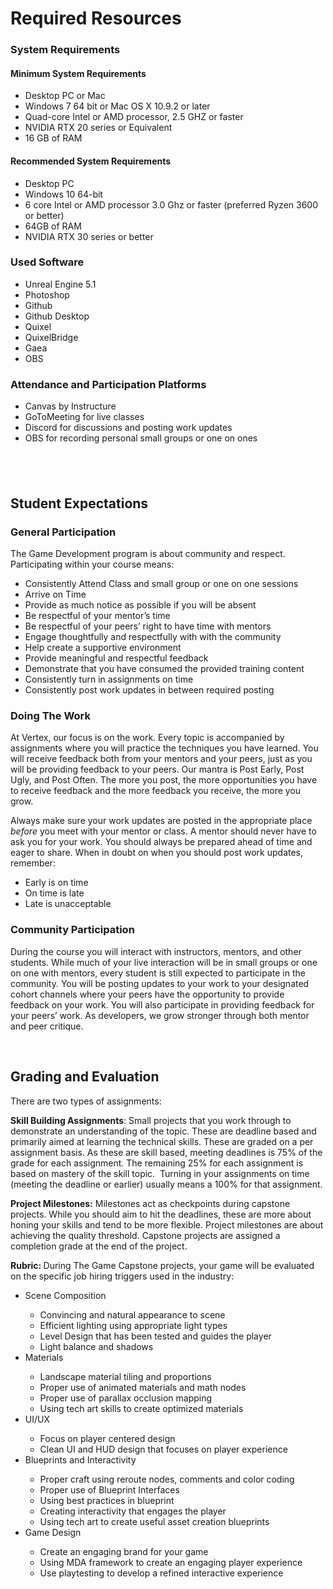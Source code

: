 # Required Resources

<h3><span>System Requirements</span></h3>
<h4><span>Minimum System Requirements</span></h4>
<ul>
<li aria-level="1"><span>Desktop PC or Mac</span></li>
<li aria-level="1"><span>Windows 7 64 bit or Mac OS X 10.9.2 or later</span></li>
<li aria-level="1"><span>Quad-core Intel or AMD processor, 2.5 GHZ or faster</span></li>
<li aria-level="1"><span>NVIDIA RTX 20 series or Equivalent</span></li>
<li aria-level="1"><span>16 GB of RAM</span></li>
</ul>
<h4><span>Recommended System Requirements</span></h4>
<ul>
<li aria-level="1"><span>Desktop PC</span></li>
<li aria-level="1"><span>Windows 10 64-bit</span></li>
<li aria-level="1"><span>6 core Intel or AMD processor 3.0 Ghz or faster (preferred Ryzen 3600 or better)</span></li>
<li aria-level="1"><span>64GB of RAM</span></li>
<li aria-level="1"><span>NVIDIA RTX 30 series or better</span></li>
</ul>
<h3><span>Used Software</span></h3>
<ul>
<li aria-level="1"><span>Unreal Engine 5.1</span></li>
<li aria-level="1"><span>Photoshop</span></li>
<li aria-level="1"><span>Github</span></li>
<li aria-level="1"><span>Github Desktop</span></li>
<li aria-level="1"><span>Quixel</span></li>
<li aria-level="1"><span>QuixelBridge</span></li>
<li aria-level="1"><span>Gaea</span></li>
<li aria-level="1"><span>OBS</span></li>
</ul>
<h3><span>Attendance and Participation Platforms</span></h3>
<ul>
<li aria-level="1"><span>Canvas by Instructure</span></li>
<li aria-level="1"><span>GoToMeeting for live classes</span></li>
<li aria-level="1"><span>Discord for discussions and posting work updates</span></li>
<li aria-level="1"><span>OBS for recording personal small groups or one on ones</span></li>
</ul>
<h2><span>&nbsp;</span></h2>
<h2><span>Student Expectations</span></h2>
<h3><span>General Participation</span></h3>
<p><span>The Game Development program is about community and respect. Participating within your course means:</span></p>
<ul>
<li aria-level="1"><span>Consistently Attend Class and small group or one on one sessions</span></li>
<li aria-level="1"><span>Arrive on Time&nbsp;</span></li>
<li aria-level="1"><span>Provide as much notice as possible if you will be absent</span></li>
<li aria-level="1"><span>Be respectful of your mentor’s time</span></li>
<li aria-level="1"><span>Be respectful of your peers’ right to have time with mentors</span></li>
<li aria-level="1"><span>Engage thoughtfully and respectfully with with the community</span></li>
<li aria-level="1"><span>Help create a supportive environment</span></li>
<li aria-level="1"><span>Provide meaningful and respectful feedback</span></li>
<li aria-level="1"><span>Demonstrate that you have consumed the provided training content</span></li>
<li aria-level="1"><span>Consistently turn in assignments on time</span></li>
<li aria-level="1"><span>Consistently post work updates in between required posting</span></li>
</ul>
<h3><span>Doing The Work</span></h3>
<p><span>At Vertex, our focus is on the work. Every topic is accompanied by assignments where you will practice the techniques you have learned. You will receive feedback both from your mentors and your peers, just as you will be providing feedback to your peers. Our mantra is Post Early, Post Ugly, and Post Often. The more you post, the more opportunities you have to receive feedback and the more feedback you receive, the more you grow.</span></p>
<p><span>Always make sure your work updates are posted in the appropriate place </span><i><span>before</span></i><span> you meet with your mentor or class. A mentor should never have to ask you for your work. You should always be prepared ahead of time and eager to share. When in doubt on when you should post work updates, remember:</span></p>
<ul>
<li aria-level="1"><span>Early is on time</span></li>
<li aria-level="1"><span>On time is late</span></li>
<li aria-level="1"><span>Late is unacceptable</span></li>
</ul>
<h3><span>Community Participation</span></h3>
<p><span>During the course you will interact with instructors, mentors, and other students. While much of your live interaction will be in small groups or one on one with mentors, every student is still expected to participate in the community. You will be posting updates to your work to your designated cohort channels where your peers have the opportunity to provide feedback on your work. You will also participate in providing feedback for your peers’ work. As developers, we grow stronger through both mentor and peer critique.</span></p>
<p>&nbsp;</p>
<h2><span>Grading and Evaluation</span></h2>
<p><span>There are two types of assignments:</span></p>
<p><strong>Skill Building Assignments</strong><span>: Small projects that you work through to demonstrate an understanding of the topic. These are deadline based and primarily aimed at learning the technical skills. These are graded on a per assignment basis. As these are skill based, meeting deadlines is 75% of the grade for each assignment. The remaining 25% for each assignment is based on mastery of the skill topic.&nbsp; Turning in your assignments on time (meeting the deadline or earlier) usually means a 100% for that assignment.</span></p>
<p><strong>Project Milestones:</strong><span> Milestones act as checkpoints during capstone projects. While you should aim to hit the deadlines, these are more about honing your skills and tend to be more flexible. Project milestones are about achieving the quality threshold. Capstone projects are assigned a completion grade at the end of the project.</span></p>
<p><strong>Rubric: </strong><span>During The Game Capstone projects, your game will be evaluated on the specific job hiring triggers used in the industry:</span></p>
<ul>
<li aria-level="1"><span>Scene Composition</span></li>
<ul>
<li aria-level="2"><span>Convincing and natural appearance to scene</span></li>
<li aria-level="2"><span>Efficient lighting using appropriate light types</span></li>
<li aria-level="2"><span>Level Design that has been tested and guides the player</span></li>
<li aria-level="2"><span>Light balance and shadows</span></li>
</ul>
<li aria-level="1"><span>Materials</span></li>
<ul>
<li aria-level="2"><span>Landscape material tiling and proportions</span></li>
<li aria-level="2"><span>Proper use of animated materials and math nodes</span></li>
<li aria-level="2"><span>Proper use of parallax occlusion mapping</span></li>
<li aria-level="2"><span>Using tech art skills to create optimized materials</span></li>
</ul>
<li aria-level="1"><span>UI/UX</span></li>
<ul>
<li aria-level="2"><span>Focus on player centered design</span></li>
<li aria-level="2"><span>Clean UI and HUD design that focuses on player experience</span></li>
</ul>
<li aria-level="1"><span>Blueprints and Interactivity</span></li>
<ul>
<li aria-level="2"><span>Proper craft using reroute nodes, comments and color coding</span></li>
<li aria-level="2"><span>Proper use of Blueprint Interfaces</span></li>
<li aria-level="2"><span>Using best practices in blueprint</span></li>
<li aria-level="2"><span>Creating interactivity that engages the player</span></li>
<li aria-level="2"><span>Using tech art to create useful asset creation blueprints</span></li>
</ul>
<li aria-level="1"><span>Game Design</span></li>
<ul>
<li aria-level="2"><span>Create an engaging brand for your game</span></li>
<li aria-level="2"><span>Using MDA framework to create an engaging player experience</span></li>
<li aria-level="2"><span>Use playtesting to develop a refined interactive experience</span></li>
</ul>
</ul>